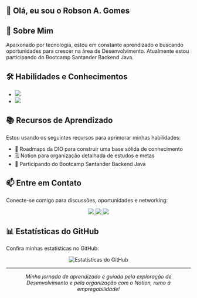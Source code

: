 ## 👋 Olá, eu sou o Robson A. Gomes 

## 🚀 Sobre Mim

<p>
  Apaixonado por tecnologia, estou em constante aprendizado e buscando oportunidades para crescer na área de Desenvolvimento. Atualmente estou participando do Bootcamp Santander Backend Java.
</p>

## 🛠️ Habilidades e Conhecimentos

<ul>
  <li>
    <img src="https://img.shields.io/badge/Controle%20de%20Vers%C3%A3o-Git%20%26%20GitHub-000?style=for-the-badge&logo=git&logoColor=30A3DC">
  </li>
  <li>
    <img src="https://img.shields.io/badge/Desenvolvimento%20de%20Projetos-Desafios%20DIO-000?style=for-the-badge&logo=github&logoColor=30A3DC">
  </li>
</ul>

## 📚 Recursos de Aprendizado

<p>
  Estou usando os seguintes recursos para aprimorar minhas habilidades:
</p>

<ul>
  <li>📖 Roadmaps da DIO para construir uma base sólida de conhecimento</li>
  <li>🗒️ Notion para organização detalhada de estudos e metas</li>
  <li>📌 Participando do Bootcamp Santander Backend Java</li>
</ul>

## 📫 Entre em Contato

<p>
  Conecte-se comigo para discussões, oportunidades e networking:
</p>

<p align="center">
  <a href="https://www.linkedin.com/in/robson-gomesvendas/">
    <img src="https://img.shields.io/badge/LinkedIn-000?style=for-the-badge&logo=linkedin&logoColor=30A3DC">
  </a>
  <a href="mailto:robsonagomes@gmail.com">
    <img src="https://img.shields.io/badge/E--mail-000?style=for-the-badge&logo=microsoft-outlook&logoColor=30A3DC">
  </a>
  <a href="https://www.dio.me/users/robsonagomes">
    <img src="https://img.shields.io/badge/Perfil%20DIO-30A3DC?style=for-the-badge">
  </a>
</p>

## 📊 Estatísticas do GitHub

<p>
  Confira minhas estatísticas no GitHub:
</p>

<p align="center">
  <img src="https://github-readme-stats.vercel.app/api?username=roalgo123&show_icons=true&theme=dark" alt="Estatísticas do GitHub">
</p>

---

<p align="center">
  <em>Minha jornada de aprendizado é guiada pela exploração de Desenvolvimento e pela organização com o Notion, rumo à empregabilidade!</em>
</p>
